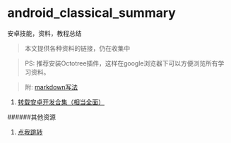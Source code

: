 # android_classical_summary
安卓技能，资料，教程总结

>本文提供各种资料的链接，仍在收集中

>PS: 推荐安装Octotree插件，这样在google浏览器下可以方便浏览所有学习资料。

>附: [markdown写法](https://github.com/guodongxiaren/README)


1. [转载安卓开发合集（相当全面）](https://github.com/389273716/android-skill-summary)

######其他资源
1. [点我跳转](https://github.com/jackyliugit/android_classical_summary/blob/master/%E5%85%B6%E4%BB%96%E8%B5%84%E6%BA%90%E4%BD%A0%E5%BA%94%E8%AF%A5%E6%87%82%E5%BE%97.md)
